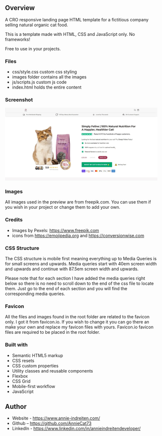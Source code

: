 ## Overview
A CRO responsive landing page HTML template for a fictitious company selling natural organic cat food.

This is a template made with HTML, CSS and JavaScript only. No frameworks!

Free to use in your projects.

### Files
- css/style.css custom css styling
- images folder contains all the images
- js/scripts.js custom js code
- index.html holds the entire content

### Screenshot
![](./web/images/github-screenshot.jpg)

### Images
All images used in the preview are from freepik.com. You can use them if you wish in your project or change them to add your own.

### Credits
- Images by Pexels: https://www.freepik.com
- icons from https://emojipedia.org and https://conversionwise.com

### CSS Structure
The CSS structure is mobile first meaning everything up to Media Queries is for small screens and upwards. Media queries start with 40em screen width and upwards and continue with 87.5em screen width and upwards.

Please note that for each section I have added the media queries right below so there is no need to scroll down to the end of the css file to locate them. Just go to the end of each section and you will find the corresponding media queries.

### Favicon
All the files and images found in the root folder are related to the favicon only. I got it from favicon.io. If you wish to change it you can go there an make your own and replace my favicon files with yours. Favicon.io favicon files are required to be placed in the root folder.

### Built with
- Semantic HTML5 markup
- CSS resets
- CSS custom properties
- Utility classes and reusable components
- Flexbox
- CSS Grid
- Mobile-first workflow
- JavaScript 

## Author
- Website - https://www.annie-indreiten.com/
- Github – https://github.com/AnnieCat73
- LinkedIn - https://www.linkedin.com/in/annieindreitendeveloper/
